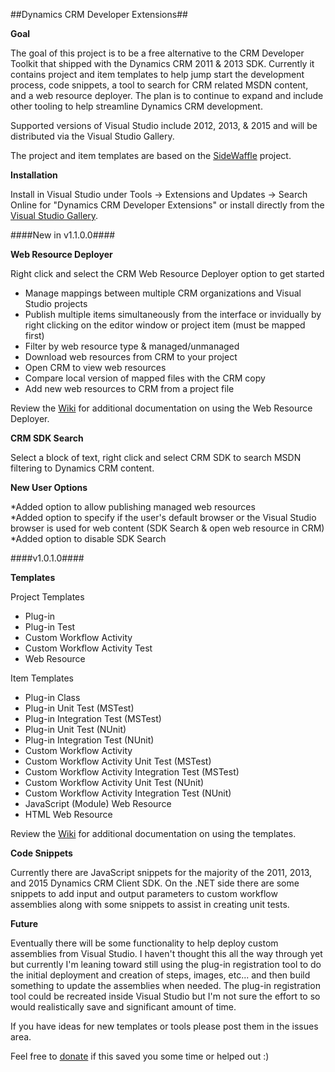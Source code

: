 ##Dynamics CRM Developer Extensions##

**Goal**

The goal of this project is to be a free alternative to the CRM Developer Toolkit that shipped with the Dynamics CRM 2011 & 2013 SDK. Currently it contains project  and item templates to help jump start the development process, code snippets, a tool to search for CRM related MSDN content, and a web resource deployer. The plan is to continue to expand and include other tooling to help streamline Dynamics CRM development. 

Supported versions of Visual Studio include 2012, 2013, & 2015 and will be distributed via the Visual Studio Gallery.

The project and item templates are based on the [SideWaffle](http://sidewaffle.com/) project.

**Installation**

Install in Visual Studio under Tools -> Extensions and Updates -> Search Online for "Dynamics CRM Developer Extensions" or install directly from the [Visual Studio Gallery](https://visualstudiogallery.msdn.microsoft.com/0f9ab063-acec-4c55-bd6c-5eb7c6cffec4).

####New in v1.1.0.0####

**Web Resource Deployer**

Right click and select the CRM Web Resource Deployer option to get started

* Manage mappings between multiple CRM organizations and Visual Studio projects
* Publish multiple items simultaneously from the interface or invidually by right clicking on the editor window or project item (must be mapped first)
* Filter by web resource type & managed/unmanaged
* Download web resources from CRM to your project
* Open CRM to view web resources
* Compare local version of mapped files with the CRM copy
* Add new web resources to CRM from a project file

Review the [Wiki](https://github.com/jlattimer/CRMDeveloperExtensions/wiki/Web-Resource-Deployer) for additional documentation on using the Web Resource Deployer.

**CRM SDK Search**

Select a block of text, right click and select CRM SDK to search MSDN filtering to Dynamics CRM content. 

**New User Options**

*Added option to allow publishing managed web resources     
*Added option to specify if the user's default browser or the Visual Studio browser is used for web content (SDK Search & open web resource in CRM)    
*Added option to disable SDK Search     

####v1.0.1.0####

**Templates**

Project Templates

* Plug-in   
* Plug-in Test   
* Custom Workflow Activity   
* Custom Workflow Activity Test   
* Web Resource   

Item Templates

* Plug-in Class   
* Plug-in Unit Test (MSTest)   
* Plug-in Integration Test (MSTest)   
* Plug-in Unit Test (NUnit)   
* Plug-in Integration Test (NUnit)   
* Custom Workflow Activity   
* Custom Workflow Activity Unit Test (MSTest)   
* Custom Workflow Activity Integration Test (MSTest)   
* Custom Workflow Activity Unit Test (NUnit)   
* Custom Workflow Activity Integration Test (NUnit)   
* JavaScript (Module) Web Resource   
* HTML Web Resource     


Review the [Wiki](https://github.com/jlattimer/CRMDeveloperExtensions/wiki) for additional documentation on using the templates.

**Code Snippets**

Currently there are JavaScript snippets for the majority of the 2011, 2013, and 2015 Dynamics CRM Client SDK. On the .NET side there are some snippets to add input and output parameters to custom workflow assemblies along with some snippets to assist in creating unit tests.

**Future**

Eventually there will be some functionality to help deploy custom assemblies from Visual Studio. I haven't thought this all the way through yet but currently I'm leaning toward still using the plug-in registration tool to do the initial deployment and creation of steps, images, etc... and then build something to update the assemblies when needed. The plug-in registration tool could be recreated inside Visual Studio but I'm not sure the effort to so would realistically save and significant amount of time.

If you have ideas for new templates or tools please post them in the issues area.

Feel free to [donate](https://www.paypal.com/cgi-bin/webscr?cmd=_s-xclick&hosted_button_id=KGV72FKEY8TJL) if this saved you some time or helped out :)
